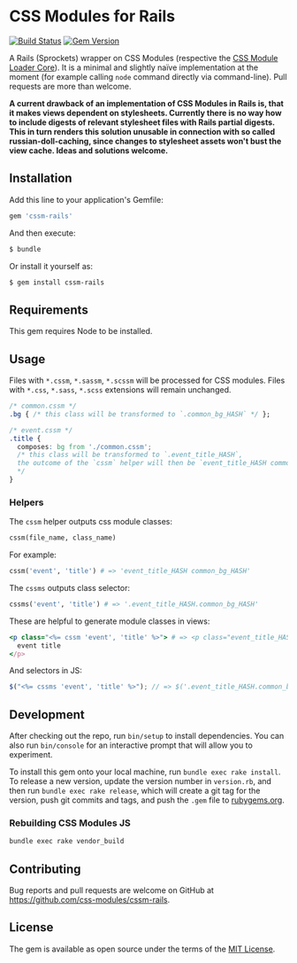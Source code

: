 # CSS Modules for Rails

[![Build Status](https://travis-ci.org/tomasc/cssm-rails.svg)](https://travis-ci.org/tomasc/cssm-rails) [![Gem Version](https://badge.fury.io/rb/cssm-rails.svg)](http://badge.fury.io/rb/cssm-rails)

A Rails (Sprockets) wrapper on CSS Modules (respective the [CSS Module Loader Core](https://github.com/css-modules/css-modules-loader-core)).
It is a minimal and slightly naïve implementation at the moment (for example calling `node` command directly via command-line). Pull requests are more than welcome.

**A current drawback of an implementation of CSS Modules in Rails is, that it makes views dependent on stylesheets. Currently there is no way how to include digests of relevant stylesheet files with Rails partial digests. This in turn renders this solution unusable in connection with so called russian-doll-caching, since changes to stylesheet assets won't bust the view cache. Ideas and solutions welcome.**

## Installation

Add this line to your application's Gemfile:

```ruby
gem 'cssm-rails'
```

And then execute:

```sh
$ bundle
```

Or install it yourself as:

```sh
$ gem install cssm-rails
```

## Requirements

This gem requires Node to be installed.

## Usage

Files with `*.cssm`, `*.sassm`, `*.scssm` will be processed for CSS modules.
Files with `*.css`, `*.sass`, `*.scss` extensions will remain unchanged.

```css
/* common.cssm */
.bg { /* this class will be transformed to `.common_bg_HASH` */ };
```

```css
/* event.cssm */
.title {
  composes: bg from './common.cssm';
  /* this class will be transformed to `.event_title_HASH`,
  the outcome of the `cssm` helper will then be `event_title_HASH common_bg_HASH`
  */
}
```

### Helpers

The `cssm` helper outputs css module classes:

```ruby
cssm(file_name, class_name)
```

For example:

```ruby
cssm('event', 'title') # => 'event_title_HASH common_bg_HASH'
```

The `cssms` outputs class selector:

```ruby
cssms('event', 'title') # => '.event_title_HASH.common_bg_HASH'
```

These are helpful to generate module classes in views:

```ruby
<p class="<%= cssm 'event', 'title' %>"> # => <p class="event_title_HASH common_bg_HASH">
  event title
</p>
```

And selectors in JS:

```js
$("<%= cssms 'event', 'title' %>"); // => $('.event_title_HASH.common_bg_HASH')
```

## Development

After checking out the repo, run `bin/setup` to install dependencies. You can also run `bin/console` for an interactive prompt that will allow you to experiment.

To install this gem onto your local machine, run `bundle exec rake install`. To release a new version, update the version number in `version.rb`, and then run `bundle exec rake release`, which will create a git tag for the version, push git commits and tags, and push the `.gem` file to [rubygems.org](https://rubygems.org).

### Rebuilding CSS Modules JS

```sh
bundle exec rake vendor_build
```

## Contributing

Bug reports and pull requests are welcome on GitHub at https://github.com/css-modules/cssm-rails.

## License

The gem is available as open source under the terms of the [MIT License](http://opensource.org/licenses/MIT).
